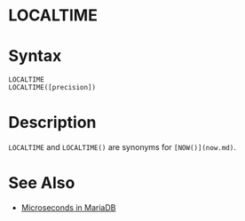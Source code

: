 # LOCALTIME

#

# Syntax

```
LOCALTIME
LOCALTIME([precision])
```

#

# Description

`LOCALTIME` and `LOCALTIME()` are synonyms for `[NOW()](now.md)`.

#

# See Also

* [Microseconds in MariaDB](microseconds-in-mariadb.md)